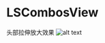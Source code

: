 # LSCombosView
头部拉伸放大效果
![alt text](http://upload-images.jianshu.io/upload_images/424324-d1edb0d778047b95.gif?imageMogr2/auto-orient/strip)
